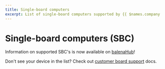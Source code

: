 ```yaml
---
title: Single-board computers
excerpt: List of single-board computers supported by {{ $names.company.lower }}
---
```


# Single-board computers (SBC)

Information on supported SBC's is now available on [balenaHub](https://hub.balena.io/device-types)!  

Don't see your device in the list? Check out [customer board support](https://www.balena.io/docs/reference/OS/customer-board-support/) docs. 
